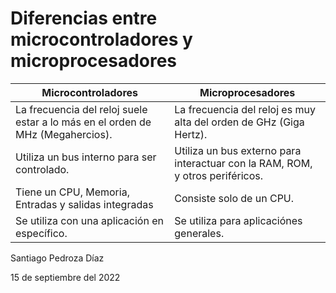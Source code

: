 

# Diferencias entre microcontroladores y microprocesadores
| Microcontroladores | Microprocesadores|
|---------------------|---------------------|
|La frecuencia del reloj suele estar a lo más en el orden de MHz (Megahercios).| La frecuencia del reloj es muy alta del orden de GHz (Giga Hertz).|
|Utiliza un bus interno para ser controlado.| Utiliza un bus externo para interactuar con la RAM, ROM, y otros periféricos.|
|Tiene un CPU, Memoria, Entradas y salidas integradas|Consiste solo de un CPU.|
|Se utiliza con una aplicación en específico.|Se utiliza para aplicaciónes generales.|

Santiago Pedroza Díaz

15 de septiembre del 2022
